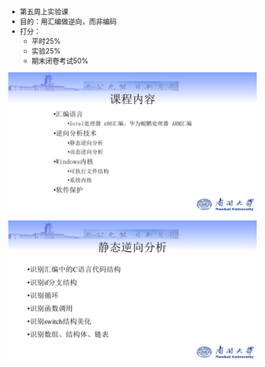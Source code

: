 - 第五周上实验课
- 目的：用汇编做逆向，而非编码
- 打分：
  - 平时25%
  - 实验25%
  - 期末闭卷考试50%

![img](FjrIV9Vr0WnW6v0FwizR97479W3e.png)

![img](FiUPlHupq_MkvynVjdhuyIoXW8Yj.png)

